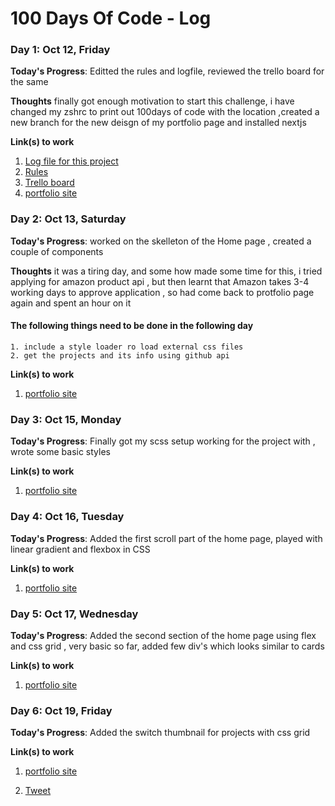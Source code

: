 # 100 Days Of Code - Log

### Day 1: Oct 12, Friday

**Today's Progress**: Editted the rules and logfile, reviewed the trello board for the same

**Thoughts** finally got enough motivation to start this challenge, i have changed my zshrc to print out 100days of code with the location ,created a new branch for the new deisgn of my portfolio page and installed nextjs

**Link(s) to work**

1. [Log file for this project](https://github.com/akshayupadhya/100-days-of-code/blob/master/log.md)
2. [Rules](https://github.com/akshayupadhya/100-days-of-code/blob/master/rules.md)
3. [Trello board](https://trello.com/b/jho8Nznb/100daysofcode)
4. [portfolio site](https://github.com/akshayupadhya/portfolio_site/tree/2019)

### Day 2: Oct 13, Saturday

**Today's Progress**: worked on the skelleton of the Home page , created a couple of components

**Thoughts** it was a tiring day, and some how made some time for this, i tried applying for amazon product api , but then learnt that Amazon takes 3-4 working days to approve application , so had come back to protfolio page again and spent an hour on it

#### The following things need to be done in the following day

    1. include a style loader ro load external css files
    2. get the projects and its info using github api

**Link(s) to work**

1. [portfolio site](https://github.com/akshayupadhya/portfolio_site/tree/2019)

### Day 3: Oct 15, Monday

**Today's Progress**: Finally got my scss setup working for the project with , wrote some basic styles

**Link(s) to work**

1. [portfolio site](https://github.com/akshayupadhya/portfolio_site/tree/2019)

### Day 4: Oct 16, Tuesday

**Today's Progress**: Added the first scroll part of the home page, played with linear gradient and flexbox in CSS

**Link(s) to work**

1. [portfolio site](https://github.com/akshayupadhya/portfolio_site/tree/2019)

### Day 5: Oct 17, Wednesday

**Today's Progress**: Added the second section of the home page using flex and css grid , very basic so far, added few div's which looks similar to cards

**Link(s) to work**

1. [portfolio site](https://github.com/akshayupadhya/portfolio_site/tree/2019)

### Day 6: Oct 19, Friday

**Today's Progress**: Added the switch thumbnail for projects with css grid

**Link(s) to work**

1. [portfolio site](https://github.com/akshayupadhya/portfolio_site/tree/2019)

2. [Tweet](https://twitter.com/kcification/status/1053007742468644864)
